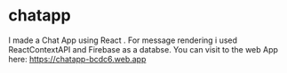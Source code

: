 # chatapp
I made a Chat App using React . For message rendering i used  ReactContextAPI and Firebase as a databse. You can visit to the web App here: https://chatapp-bcdc6.web.app
